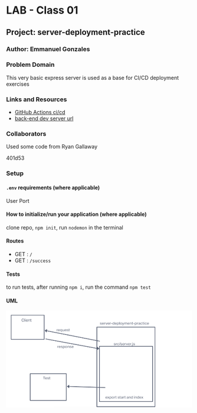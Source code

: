 # LAB - Class 01

## Project: server-deployment-practice

### Author: Emmanuel Gonzales

### Problem Domain  

This very basic express server is used as a base for CI/CD deployment exercises

### Links and Resources

- [GitHub Actions ci/cd](https://github.com/Emmanuel-Gonzales/server-deployment-practice/actions)
- [back-end dev server url](https://server-deployment-practice-emma.onrender.com)

### Collaborators

Used some code from Ryan Gallaway

401d53

### Setup

#### `.env` requirements (where applicable)

User Port

#### How to initialize/run your application (where applicable)

clone repo, `npm init`, run `nodemon` in the terminal

#### Routes

- GET : `/`
- GET : `/success`

#### Tests

to run tests, after running `npm i`, run the command `npm test`

#### UML

![UML image](assets/UML.png)
